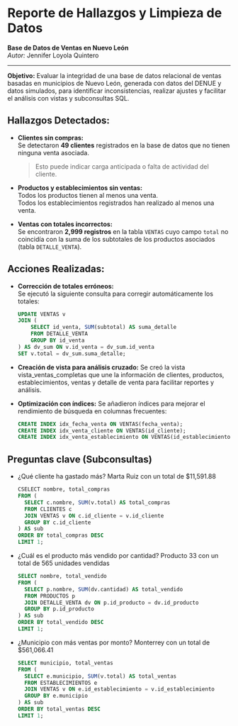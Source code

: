# Reporte de Hallazgos y Limpieza de Datos  
**Base de Datos de Ventas en Nuevo León**   
_Autor:_ Jennifer Loyola Quintero

---

**Objetivo:** Evaluar la integridad de una base de datos relacional de ventas basadas en municipios de Nuevo León, generada con datos del DENUE y datos simulados, para identificar inconsistencias, realizar ajustes y facilitar el análisis con vistas y subconsultas SQL.

## Hallazgos Detectados:

- **Clientes sin compras:**  
  Se detectaron **49 clientes** registrados en la base de datos que no tienen ninguna venta asociada.  
  > Esto puede indicar carga anticipada o falta de actividad del cliente.

- **Productos y establecimientos sin ventas:**  
  Todos los productos tienen al menos una venta.  
  Todos los establecimientos registrados han realizado al menos una venta.

- **Ventas con totales incorrectos:**  
  Se encontraron **2,999 registros** en la tabla `VENTAS` cuyo campo `total` no coincidía con la suma de los subtotales de los productos asociados (tabla `DETALLE_VENTA`).

## Acciones Realizadas:

- **Corrección de totales erróneos:**  
  Se ejecutó la siguiente consulta para corregir automáticamente los totales:

  ```sql
  UPDATE VENTAS v
  JOIN (
      SELECT id_venta, SUM(subtotal) AS suma_detalle
      FROM DETALLE_VENTA
      GROUP BY id_venta
  ) AS dv_sum ON v.id_venta = dv_sum.id_venta
  SET v.total = dv_sum.suma_detalle;
  ```

- **Creación de vista para análisis cruzado:**
   Se creó la vista vista_ventas_completas que une la información de clientes, productos, establecimientos, ventas y detalle de venta para facilitar reportes y análisis.

- **Optimización con índices:**
  Se añadieron índices para mejorar el rendimiento de búsqueda en columnas frecuentes:
  ```sql
  CREATE INDEX idx_fecha_venta ON VENTAS(fecha_venta);
  CREATE INDEX idx_venta_cliente ON VENTAS(id_cliente);
  CREATE INDEX idx_venta_establecimiento ON VENTAS(id_establecimiento);
  ```

## Preguntas clave (Subconsultas)
- ¿Qué cliente ha gastado más?
  Marta Ruiz con un total de $11,591.88
  ```sql
  CSELECT nombre, total_compras
  FROM (
    SELECT c.nombre, SUM(v.total) AS total_compras
    FROM CLIENTES c
    JOIN VENTAS v ON c.id_cliente = v.id_cliente
    GROUP BY c.id_cliente
  ) AS sub
  ORDER BY total_compras DESC
  LIMIT 1;
  ```

- ¿Cuál es el producto más vendido por cantidad?
  Producto 33 con un total de 565 unidades vendidas
  ```sql
  SELECT nombre, total_vendido
  FROM (
    SELECT p.nombre, SUM(dv.cantidad) AS total_vendido
    FROM PRODUCTOS p
    JOIN DETALLE_VENTA dv ON p.id_producto = dv.id_producto
    GROUP BY p.id_producto
  ) AS sub
  ORDER BY total_vendido DESC
  LIMIT 1;
  ```
- ¿Municipio con más ventas por monto?
  Monterrey con un total de $561,066.41
  ```sql
  SELECT municipio, total_ventas
  FROM (
    SELECT e.municipio, SUM(v.total) AS total_ventas
    FROM ESTABLECIMIENTOS e
    JOIN VENTAS v ON e.id_establecimiento = v.id_establecimiento
    GROUP BY e.municipio
  ) AS sub
  ORDER BY total_ventas DESC
  LIMIT 1;
  ```